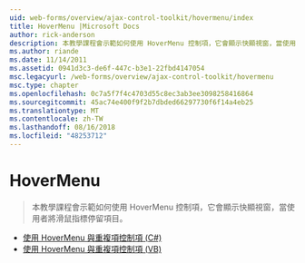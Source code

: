 ```yaml
---
uid: web-forms/overview/ajax-control-toolkit/hovermenu/index
title: HoverMenu |Microsoft Docs
author: rick-anderson
description: 本教學課程會示範如何使用 HoverMenu 控制項，它會顯示快顯視窗，當使用者將滑鼠指標停留項目。
ms.author: riande
ms.date: 11/14/2011
ms.assetid: 0941d3c3-de6f-447c-b3e1-22fbd4147054
msc.legacyurl: /web-forms/overview/ajax-control-toolkit/hovermenu
msc.type: chapter
ms.openlocfilehash: 0c7a5f7f4c4703d55c8ec3ab3ee3098258416864
ms.sourcegitcommit: 45ac74e400f9f2b7dbded66297730f6f14a4eb25
ms.translationtype: MT
ms.contentlocale: zh-TW
ms.lasthandoff: 08/16/2018
ms.locfileid: "48253712"
---
```

<a name="hovermenu"></a>HoverMenu
====================
> 本教學課程會示範如何使用 HoverMenu 控制項，它會顯示快顯視窗，當使用者將滑鼠指標停留項目。


- [使用 HoverMenu 與重複項控制項 (C#)](using-hovermenu-with-a-repeater-control-cs.md)
- [使用 HoverMenu 與重複項控制項 (VB)](using-hovermenu-with-a-repeater-control-vb.md)
